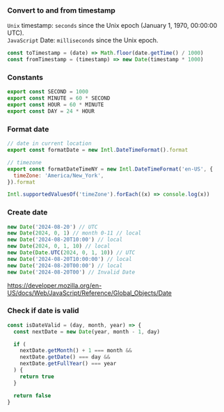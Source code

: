 ### Convert to and from timestamp

`Unix` timestamp: `seconds` since the Unix epoch (January 1, 1970, 00:00:00 UTC).\
`JavaScript` Date: `milliseconds` since the Unix epoch.

```js
const toTimestamp = (date) => Math.floor(date.getTime() / 1000)
const fromTimestamp = (timestamp) => new Date(timestamp * 1000)
```

### Constants

```js
export const SECOND = 1000
export const MINUTE = 60 * SECOND
export const HOUR = 60 * MINUTE
export const DAY = 24 * HOUR
```

### Format date

```js
// date in current location
export const formatDate = new Intl.DateTimeFormat().format

// timezone
export const formatDateTimeNY = new Intl.DateTimeFormat('en-US', {
  timeZone: 'America/New_York',
}).format

Intl.supportedValuesOf('timeZone').forEach((x) => console.log(x))
```

### Create date

```js
new Date('2024-08-20') // UTC
new Date(2024, 0, 1) // month 0-11 // local
new Date('2024-08-20T10:00') // local
new Date(2024, 0, 1, 10) // local
new Date(Date.UTC(2024, 0, 1, 10)) // UTC
new Date('2024-08-20T10:00:00') // local
new Date('2024-08-20T00:00') // local
new Date('2024-08-20T00') // Invalid Date
```

https://developer.mozilla.org/en-US/docs/Web/JavaScript/Reference/Global_Objects/Date

### Check if date is valid

```js
const isDateValid = (day, month, year) => {
  const nextDate = new Date(year, month - 1, day)

  if (
    nextDate.getMonth() + 1 === month &&
    nextDate.getDate() === day &&
    nextDate.getFullYear() === year
  ) {
    return true
  }

  return false
}
```
